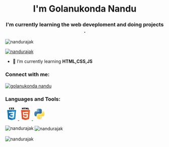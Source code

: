 <h1 align="center">I'm Golanukonda Nandu</h1>
<h3 align="center">I'm currently learning the web deveploment and doing projects .</h3>

<p align="left"> <img src="https://komarev.com/ghpvc/?username=nandurajak&label=Profile%20views&color=0e75b6&style=flat" alt="nandurajak" /> </p>

<p align="left"> <a href="https://github.com/ryo-ma/github-profile-trophy"><img src="https://github-profile-trophy.vercel.app/?username=nandurajak" alt="nandurajak" /></a> </p>

- 🌱 I’m currently learning **HTML,CSS,JS**

<h3 align="left">Connect with me:</h3>
<p align="left">
<a href="https://www.linkedin.com/in/golanukonda-nandu-0066162a5/" target="blank"><img align="center" src="https://raw.githubusercontent.com/rahuldkjain/github-profile-readme-generator/master/src/images/icons/Social/linked-in-alt.svg" alt="golanukonda nandu" height="30" width="40" /></a>
</p>

<h3 align="left">Languages and Tools:</h3>
<p align="left"> <a href="https://www.w3schools.com/css/" target="_blank" rel="noreferrer"> <img src="https://raw.githubusercontent.com/devicons/devicon/master/icons/css3/css3-original-wordmark.svg" alt="css3" width="40" height="40"/> </a> <a href="https://www.w3.org/html/" target="_blank" rel="noreferrer"> <img src="https://raw.githubusercontent.com/devicons/devicon/master/icons/html5/html5-original-wordmark.svg" alt="html5" width="40" height="40"/> </a> <a href="https://www.python.org" target="_blank" rel="noreferrer"> <img src="https://raw.githubusercontent.com/devicons/devicon/master/icons/python/python-original.svg" alt="python" width="40" height="40"/> </a> </p>

<p><img align="left" src="https://github-readme-stats.vercel.app/api/top-langs?username=nandurajak&show_icons=true&locale=en&layout=compact" alt="nandurajak" /></p>

<p>&nbsp;<img align="center" src="https://github-readme-stats.vercel.app/api?username=nandurajak&show_icons=true&locale=en" alt="nandurajak" /></p>

<p><img align="center" src="https://github-readme-streak-stats.herokuapp.com/?user=nandurajak&" alt="nandurajak" /></p>
